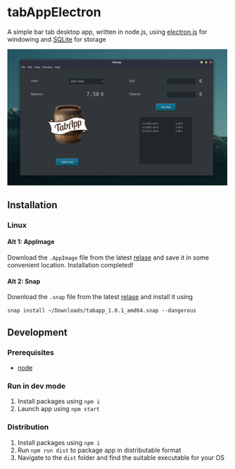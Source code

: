 # tabAppElectron
A simple bar tab desktop app, written in node.js, using [electron.js](https://www.electronjs.org/) for windowing and [SQLite](https://www.sqlite.org/) for storage

<img src="./docs/assets/screenshot.png" width="500">

## Installation
### Linux
#### Alt 1: AppImage
Download the `.AppImage` file from the latest [relase](https://github.com/prOttonicFusion/tabAppElectron/releases/latest) and save it in some convenient location. Installation completed!

#### Alt 2: Snap
Download the `.snap` file from the latest [relase](https://github.com/prOttonicFusion/tabAppElectron/releases/latest) and install it using
```
snap install ~/Downloads/tabapp_1.0.1_amd64.snap --dangerous
```

## Development

### Prerequisites

- [node](https://nodejs.org)

### Run in dev mode

1. Install packages using `npm i`
1. Launch app using `npm start` 

### Distribution

1. Install packages using `npm i`
1. Run `npm run dist` to package app in distributable format
1. Navigate to the `dist` folder and find the suitable executable for your OS